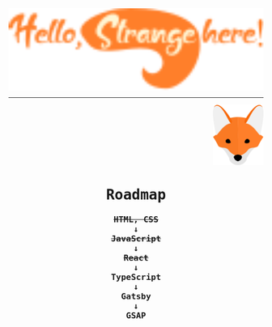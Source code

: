 <!--<h1 align="center" style="color:'orange;'">Hello, Strange here!</h1>-->
<div align="center"><img align="center" src="welcome.svg" width="600px" alt="Hello, Strange here!"/></div>

---


<div align="right">
  <img src="fox.svg" width="100px"/>
  <kbd>
  <h1 align="center">Roadmap</h1>
  <h3 align="center">
    <s>HTML, CSS</s>
    <br>&#8595;<br>
    <s>JavaScript</s>
    <br>&#8595;<br>
    <s>React</s>
    <br>&#8595;<br>
    TypeScript
    <br>&#8595;<br>
    Gatsby
    <br>&#8595;<br>
    GSAP
  </h3>
  </kbd>
</div>



